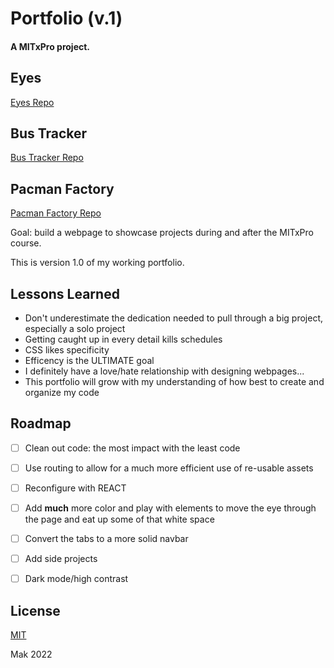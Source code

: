 
# Portfolio (v.1)

#### A MITxPro project.

## Eyes

[Eyes Repo](margo-kelley.github.io)

## Bus Tracker

[Bus Tracker Repo](margo-kelley.github.io/bus-tracker/)

## Pacman Factory

[Pacman Factory Repo](margo-kelley.github.io/pacman-factory/)

Goal: build a webpage to showcase projects during and after the MITxPro course.


This is version 1.0 of my working portfolio.

## Lessons Learned

- Don't underestimate the dedication needed to pull through a big project, especially a solo project
- Getting caught up in every detail kills schedules
- CSS likes specificity 
- Efficency is the ULTIMATE goal
- I definitely have a love/hate relationship with designing webpages...
- This portfolio will grow with my understanding of how best to create and organize my code
## Roadmap





- [ ]  Clean out code: the most impact with the least code
- [ ]  Use routing to allow for a much more efficient use of re-usable assets
- [ ]  Reconfigure with REACT
- [ ]  Add **much** more color and play with elements to move the eye through the page and eat up some of that white space
- [ ]  Convert the tabs to a more solid navbar
- [ ]  Add side projects
- [ ]  Dark mode/high contrast


## License

[MIT](https://choosealicense.com/licenses/mit/)

Mak 2022
